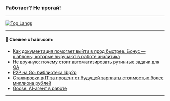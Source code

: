 ### Работает? Не трогай!

---
<!--
#### 🛠️ Technical stack:

![Java](https://img.shields.io/badge/Java-informational?logo=Oracle&style=flat&logoColor=white&color=FF4500)
![Kotlin](https://img.shields.io/badge/Kotlin-informational?logo=Kotlin&style=flat&logoColor=white&color=774D97)
![TS](https://img.shields.io/badge/TypeScript-informational?logo=typeScript&style=flat&logoColor=black&color=017acc)
![Python](https://img.shields.io/badge/Python-informational?logo=Python&style=flat&logoColor=black&color=ffdd54) <br>
![Spring](https://img.shields.io/badge/Spring-informational?logo=Spring&style=flat&logoColor=white&color=6DB33F) 
![SpringBoot](https://img.shields.io/badge/SpringBoot-informational?logo=SpringBoot&style=flat&logoColor=white&color=6DB33F)
![Nest](https://img.shields.io/badge/NestJS-informational?logo=NestJS&style=flat&logoColor=white&color=E0234E) 
![NodeJS](https://img.shields.io/badge/NodeJS-informational?logo=node.js&style=flat&logoColor=white&color=70A760)<br>
![PostgreSQL](https://img.shields.io/badge/PostgreSQL-informational?logo=PostgreSQL&style=flat&logoColor=white&color=DAA520)
![MongoDB](https://img.shields.io/badge/MongoDB-informational?logo=MongoDB&style=flat&logoColor=white&color=870000)
![Apache](https://img.shields.io/badge/Apache-informational?logo=apache&style=flat&logoColor=white&color=f74e28)

___ 
-->

<!--- #### 🛠️ : --->

[![Top Langs](https://github-readme-stats-82jvfl3w3-advtsettinggmailcoms-projects.vercel.app/api/top-langs/?username=zloylis&langs_count=10&hide_title=true&title_color=e6edf3&size_weight=0.5&count_weight=0.5&layout=compact&hide_progress=true&hide_border=true&theme=dracula)](https://github.com/zloylis)

<!---


####  :octocat:&nbsp;&nbsp; Статистика:

![GitHub stats](https://github-readme-stats-u2qms2cxw-advtsettinggmailcoms-projects.vercel.app/api?username=zloylis&show_icons=true&hide_border=true&theme=dracula&title_color=e6edf3&include_all_commits=true&count_private=true&hide_rank=false&hide_title=true&rank_icon=github)
-->
---

#### 💬 Свежее с habr.com:

<!-- BLOG-POST-LIST:START -->
- [Как документация помогает выйти в прод быстрее. Бонус — шаблоны, которые выручают в работе аналитика](https://habr.com/ru/articles/877558/?utm_source=habrahabr&utm_medium=rss&utm_campaign=877558)
- [Не вручную: почему стоит автоматизировать рутинные задачи для QA](https://habr.com/ru/companies/surfstudio/articles/876994/?utm_source=habrahabr&utm_medium=rss&utm_campaign=876994)
- [P2P на Go: библиотека libp2p](https://habr.com/ru/companies/otus/articles/876996/?utm_source=habrahabr&utm_medium=rss&utm_campaign=876996)
- [Cтажировки в IT за процент от будущей зарплаты стоимостью более миллиона рублей](https://habr.com/ru/articles/877460/?utm_source=habrahabr&utm_medium=rss&utm_campaign=877460)
- [Goose: AI-агент в работе](https://habr.com/ru/articles/877522/?utm_source=habrahabr&utm_medium=rss&utm_campaign=877522)
<!-- BLOG-POST-LIST:END -->

---
